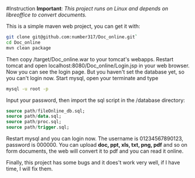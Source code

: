 #Instruction
**Important**: *This project runs on Linux and depends on libreoffice to convert documents.*

This is a simple maven web project, you can get it with:
```bash
git clone git@github.com:number317/Doc_online.git`
cd Doc_online
mvn clean package
```
Then copy /target/Doc\_online.war to your tomcat's webapps. Restart tomcat and open localhost:8080/Doc\_online/Login.jsp in your web browser. Now you can see the login page. But you haven't set the database yet, so you can't login now. Start mysql, open your terminate and type
```bash
mysql -u root -p
```
Input your password, then import the sql script in the /database directory:
```sql
source path/fileOnline_db.sql;
source path/data.sql;
source path/proc.sql;
source path/trigger.sql;
```
Restart mysql and you can login now. The username is 01234567890123, password is 000000. You can upload **doc, ppt, xls, txt, png, pdf** and so on form documents, the web will convert it to pdf and you can read it online.

Finally, this project has some bugs and it does't work very well, if I have time, I will fix them.
